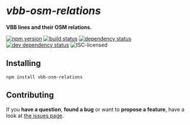 # *vbb-osm-relations*

**VBB lines and their OSM relations.**

[![npm version](https://img.shields.io/npm/v/vbb-osm-relations.svg)](https://www.npmjs.com/package/vbb-osm-relations)
[![build status](https://img.shields.io/travis/derhuerst/vbb-osm-relations.svg)](https://travis-ci.org/derhuerst/vbb-osm-relations)
[![dependency status](https://img.shields.io/david/derhuerst/vbb-osm-relations.svg)](https://david-dm.org/derhuerst/vbb-osm-relations)
[![dev dependency status](https://img.shields.io/david/dev/derhuerst/vbb-osm-relations.svg)](https://david-dm.org/derhuerst/vbb-osm-relations#info=devDependencies)
![ISC-licensed](https://img.shields.io/github/license/derhuerst/vbb-osm-relations.svg)


## Installing

```shell
npm install vbb-osm-relations
```


## Contributing

If you **have a question**, **found a bug** or want to **propose a feature**, have a look at [the issues page](https://github.com/derhuerst/vbb-osm-relations/issues).
